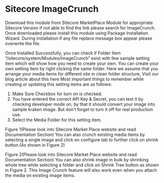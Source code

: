 Sitecore ImageCrunch
=============================
Download this module from Sitecore MarketPlace Module for appropriate Sitecore Version if not able to find the link please search for ImageCrunch.
Once downloaded please install this module using Package Installation Wizard. During installation if any file replace message box appear please overwrite the file.

Once Installed Successfully, you can check if Folder Item “/sitecore/system/Modules/ImageCrunch” exist with few sample setting item which will show how you need to create your own. You can create your own setting item by right clicking the same folder. 
Here we assume that you arrange your media items for different site in clean folder structure, Visit our blog article about this here
Most important things to remember while creating or updating this setting items are as follows:
1.	Make Sure Checkbox for turn on is checked.
2.	You have entered the correct API Key &amp; Secret, you can test it by checking developer mode on, by that it should convert your image into sample kraken image. But don’t forget to turn it off for real production use.
3.	Select the Media Folder for this setting item. 
 
Figure 1(Please look into Sitecore Market Place website and read Documentation Section)
You can also crunch existing media items by selecting a single image and click on configure tab to further click on shrink button.(As shown in Figure 2)
 
Figure 2(Please look into Sitecore Market Place website and read Documentation Section)
You can also shrink image in bulk by shrinking whole tree while selecting a folder and click on Shrink Tree button as shown in Figure 2.
This Image Crunch feature will also work even when you attach the media on existing image items.
